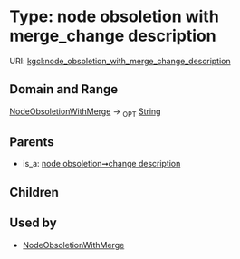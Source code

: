 
# Type: node obsoletion with merge_change description




URI: [kgcl:node_obsoletion_with_merge_change_description](http://w3id.org/kgclnode_obsoletion_with_merge_change_description)


## Domain and Range

[NodeObsoletionWithMerge](NodeObsoletionWithMerge.md) ->  <sub>OPT</sub> [String](types/String.md)

## Parents

 *  is_a: [node obsoletion➞change description](node_obsoletion_change_description.md)

## Children


## Used by

 * [NodeObsoletionWithMerge](NodeObsoletionWithMerge.md)
